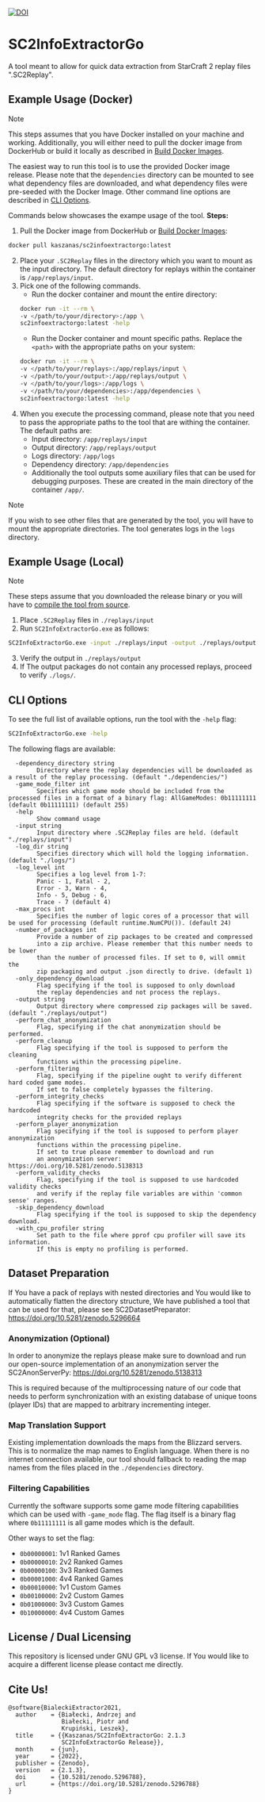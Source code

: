 [![DOI](https://zenodo.org/badge/DOI/10.5281/zenodo.5296788.svg)](https://doi.org/10.5281/zenodo.5296788)

# SC2InfoExtractorGo

A tool meant to allow for quick data extraction from StarCraft 2 replay files ".SC2Replay".

## Example Usage (Docker)

> [!NOTE]
> This steps assumes that you have Docker installed on your machine and working.
> Additionally, you will either need to pull the docker image from DockerHub or build it locally as described in [Build Docker Images](CONTRIBUTING.md#build-docker-images).

The easiest way to run this tool is to use the provided Docker image release. Please note that the `dependencies` directory can be mounted to see what dependency files are downloaded, and what dependency files were pre-seeded with the Docker Image. Other command line options are described in [CLI Options](#cli-options).

Commands below showcases the exampe usage of the tool.
**Steps:**
1. Pull the Docker image from DockerHub or [Build Docker Images](CONTRIBUTING.md#build-docker-images):
```sh
docker pull kaszanas/sc2infoextractorgo:latest
```
2. Place your ```.SC2Replay``` files in the directory which you want to mount as the input directory. The default directory for replays within the container is `/app/replays/input`.
3. Pick one of the following commands. 
    - Run the docker container and mount the entire directory:
    ```sh
    docker run -it --rm \
    -v </path/to/your/directory>:/app \
    sc2infoextractorgo:latest -help
    ```
    - Run the Docker container and mount specific paths.
    Replace the `<path>` with the appropriate paths on your system:
    ```sh
    docker run -it --rm \
    -v </path/to/your/replays>:/app/replays/input \
    -v </path/to/your/output>:/app/replays/output \
    -v </path/to/your/logs>:/app/logs \
    -v </path/to/your/dependencies>:/app/dependencies \
    sc2infoextractorgo:latest -help
    ```
4. When you execute the processing command, please note that you need to pass the appropriate paths to the tool that are withing the container. The default paths are:
    - Input directory: `/app/replays/input`
    - Output directory: `/app/replays/output`
    - Logs directory: `/app/logs`
    - Dependency directory: `/app/dependencies`
    - Additionally the tool outputs some auxiliary files that can be used for debugging purposes. These are created in the main directory of the container `/app/`.



> [!NOTE]
> If you wish to see other files that are generated by the tool, you will have to mount the appropriate directories. The tool generates logs in the `logs` directory.

## Example Usage (Local)

> [!NOTE]
> These steps assume that you downloaded the release binary or you will have to [compile the tool from source](CONTRIBUTING.md/#build-from-source).


1. Place ```.SC2Replay``` files in ```./replays/input```
2. Run ```SC2InfoExtractorGo.exe``` as follows:

```bash
SC2InfoExtractorGo.exe -input ./replays/input -output ./replays/output
```

3. Verify the output in ```./replays/output```
4. If The output packages do not contain any processed replays, proceed to verify ```./logs/```.

## CLI Options

To see the full list of available options, run the tool with the `-help` flag:
```bash
SC2InfoExtractorGo.exe -help
```

The following flags are available:

```
  -dependency_directory string
        Directory where the replay dependencies will be downloaded as a result of the replay processing. (default "./dependencies/")                                                    
  -game_mode_filter int
        Specifies which game mode should be included from the processed files in a format of a binary flag: AllGameModes: 0b11111111 (default 0b11111111) (default 255)
  -help
        Show command usage
  -input string
        Input directory where .SC2Replay files are held. (default "./replays/input")
  -log_dir string
        Specifies directory which will hold the logging information. (default "./logs/")
  -log_level int
        Specifies a log level from 1-7:
        Panic - 1, Fatal - 2,
        Error - 3, Warn - 4,
        Info - 5, Debug - 6,
        Trace - 7 (default 4)
  -max_procs int
        Specifies the number of logic cores of a processor that will be used for processing (default runtime.NumCPU()). (default 24)
  -number_of_packages int
        Provide a number of zip packages to be created and compressed
        into a zip archive. Please remember that this number needs to be lower
        than the number of processed files. If set to 0, will ommit the
        zip packaging and output .json directly to drive. (default 1)
  -only_dependency_download
        Flag specifying if the tool is supposed to only download
        the replay dependencies and not process the replays.
  -output string
        Output directory where compressed zip packages will be saved. (default "./replays/output")
  -perform_chat_anonymization
        Flag, specifying if the chat anonymization should be performed.
  -perform_cleanup
        Flag specifying if the tool is supposed to perform the cleaning
        functions within the processing pipeline.
  -perform_filtering
        Flag, specifying if the pipeline ought to verify different hard coded game modes.
        If set to false completely bypasses the filtering.
  -perform_integrity_checks
        Flag specifying if the software is supposed to check the hardcoded
        integrity checks for the provided replays
  -perform_player_anonymization
        Flag specifying if the tool is supposed to perform player anonymization
        functions within the processing pipeline.
        If set to true please remember to download and run
        an anonymization server: https://doi.org/10.5281/zenodo.5138313
  -perform_validity_checks
        Flag, specifying if the tool is supposed to use hardcoded validity checks
        and verify if the replay file variables are within 'common sense' ranges.
  -skip_dependency_download
        Flag specifying if the tool is supposed to skip the dependency download.
  -with_cpu_profiler string
        Set path to the file where pprof cpu profiler will save its information.
        If this is empty no profiling is performed.
```


## Dataset Preparation

If You have a pack of replays with nested directories and You would like to automatically flatten the directory structure, We have published a tool that can be used for that, please see SC2DatasetPreparator: https://doi.org/10.5281/zenodo.5296664

### Anonymization (Optional)

In order to anonymize the replays please make sure to download and run our open-source implementation of an anonymization server the SC2AnonServerPy: https://doi.org/10.5281/zenodo.5138313

This is required because of the multiprocessing nature of our code that needs to perform synchronization with an existing database of unique toons (player IDs) that are mapped to arbitrary incrementing integer.

### Map Translation Support

Existing implementation downloads the maps from the Blizzard servers. This is to normalize the map names to English language. When there is no internet connection available, our tool should fallback to reading the map names from the files placed in the ```./dependencies``` directory.

### Filtering Capabilities

Currently the software supports some game mode filtering capabilities which can be used with ```-game_mode``` flag.
The flag itself is a binary flag where ```0b11111111``` is all game modes which is the default.

Other ways to set the flag:
- ```0b00000001```: 1v1 Ranked Games
- ```0b00000010```: 2v2 Ranked Games
- ```0b00000100```: 3v3 Ranked Games
- ```0b00001000```: 4v4 Ranked Games
- ```0b00010000```: 1v1 Custom Games
- ```0b00100000```: 2v2 Custom Games
- ```0b01000000```: 3v3 Custom Games
- ```0b10000000```: 4v4 Custom Games

## License / Dual Licensing

This repository is licensed under GNU GPL v3 license. If You would like to acquire a different license please contact me directly.

## Cite Us!

```
@software{BialeckiExtractor2021,
  author    = {Białecki, Andrzej and
               Białecki, Piotr and
               Krupiński, Leszek},
  title     = {{Kaszanas/SC2InfoExtractorGo: 2.1.3 
               SC2InfoExtractorGo Release}},
  month     = {jun},
  year      = {2022},
  publisher = {Zenodo},
  version   = {2.1.3},
  doi       = {10.5281/zenodo.5296788},
  url       = {https://doi.org/10.5281/zenodo.5296788}
}
```
